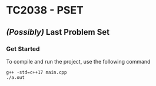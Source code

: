 # TC2038 - PSET
## _(Possibly)_ Last Problem Set

### Get Started

To compile and run the project, use the following command 

```
g++ -std=c++17 main.cpp
./a.out
```
